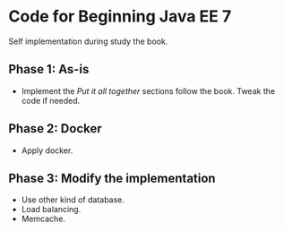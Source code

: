 Code for Beginning Java EE 7
============================

Self implementation during study the book.

Phase 1: As-is
--------------

- Implement the _Put it all together_ sections follow the book. Tweak the code
  if needed.

Phase 2: Docker
---------------

- Apply docker.

Phase 3: Modify the implementation
----------------------------------

- Use other kind of database.
- Load balancing.
- Memcache.
